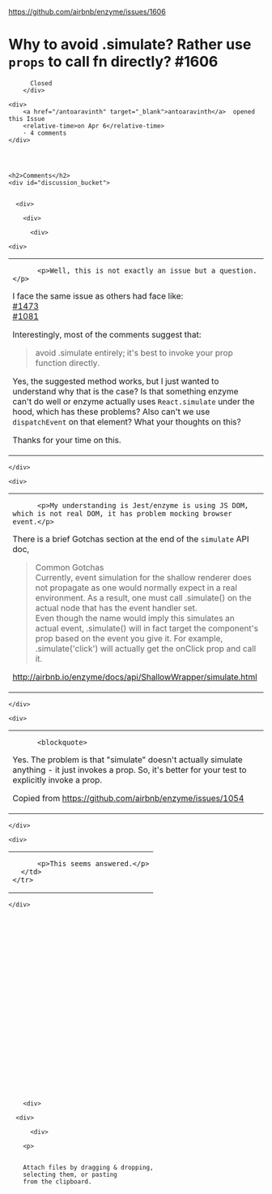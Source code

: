 <a href="https://github.com/airbnb/enzyme/issues/1606">https://github.com/airbnb/enzyme/issues/1606</a><div id="articleHeader"><h1>              Why to avoid .simulate? Rather use `props` to call fn directly?             #1606    </h1></div>


  <div>
    <div>
        <div>
          
          Closed
        </div>
    
    <div>
        <a href="/antoaravinth" target="_blank">antoaravinth</a>  opened this Issue
        <relative-time>on Apr 6</relative-time>
        · 4 comments
    </div>
  



    <h2>Comments</h2>
    <div id="discussion_bucket">
      

      <div>

        <div>

          <div>
            




            
<div>
  <div id="issue-311841732">

    



    <div>

      
<task-lists>
<table>
  <tbody>
    <tr>
      <td>

          <p>Well, this is not exactly an issue but a question.</p>
<p>I face the same issue as others had face like:<br />
<a href="https://github.com/airbnb/enzyme/issues/1473" target="_blank">#1473</a><br />
<a href="https://github.com/airbnb/enzyme/issues/1081" target="_blank">#1081</a></p>
<p>Interestingly, most of the comments suggest that:</p>
<blockquote>
<p>avoid .simulate entirely; it's best to invoke your prop function directly.</p>
</blockquote>
<p>Yes, the suggested method works, but I just wanted to understand why that is the case? Is that something enzyme can't do well or enzyme actually uses <code>React.simulate</code> under the hood, which has these problems? Also can't we use <code>dispatchEvent</code> on that element? What your thoughts on this?</p>
<p>Thanks for your time on this.</p>
      </td>
    </tr>
  </tbody>
</table>
</task-lists>


        



    </div>

  


          

          

  


  
<div>
    
  <div>

  




  
<div>
    
  <div id="issuecomment-380605312">

    



    <div>

      
<task-lists>
<table>
  <tbody>
    <tr>
      <td>

          <p>My understanding is Jest/enzyme is using JS DOM, which is not real DOM, it has problem mocking browser event.</p>
<p>There is a brief Gotchas section at the end of the <code>simulate</code> API doc,</p>
<blockquote>
<p>Common Gotchas<br />
Currently, event simulation for the shallow renderer does not propagate as one would normally expect in a real environment. As a result, one must call .simulate() on the actual node that has the event handler set.<br />
Even though the name would imply this simulates an actual event, .simulate() will in fact target the component's prop based on the event you give it. For example, .simulate('click') will actually get the onClick prop and call it.</p>
</blockquote>
<p><a href="url" target="_blank">http://airbnb.io/enzyme/docs/api/ShallowWrapper/simulate.html</a></p>
      </td>
    </tr>
  </tbody>
</table>
</task-lists>


        



    </div>

  







  
<div>
    
  <div>

  




  
<div>
    
  <div id="issuecomment-380605974">

    



    <div>

      
<task-lists>
<table>
  <tbody>
    <tr>
      <td>

          <blockquote>
<p>Yes. The problem is that "simulate" doesn't actually simulate anything - it just invokes a prop. So, it's better for your test to explicitly invoke a prop.</p>
</blockquote>
<p>Copied from <a href="url" target="_blank">https://github.com/airbnb/enzyme/issues/1054</a></p>
      </td>
    </tr>
  </tbody>
</table>
</task-lists>


        



    </div>

  







  
<div>
    
  <div>

  




  
<div>
    
  <div id="issuecomment-380680841">

    



    <div>

      
<task-lists>
<table>
  <tbody>
    <tr>
      <td>

          <p>This seems answered.</p>
      </td>
    </tr>
  </tbody>
</table>
</task-lists>


        



    </div>

  







  


  











        


        <div>
              
<div>
  

    
      



      <div>
        
          <div>
  


  
  <div>

    

    

        <p>
    
    
        Attach files by dragging & dropping,
        selecting them, or pasting
        from the clipboard.
    
    
    
    
    
    
    
    
    
  </p>


    
  </div>

  

  


  


          
      




        
      

    
    
  